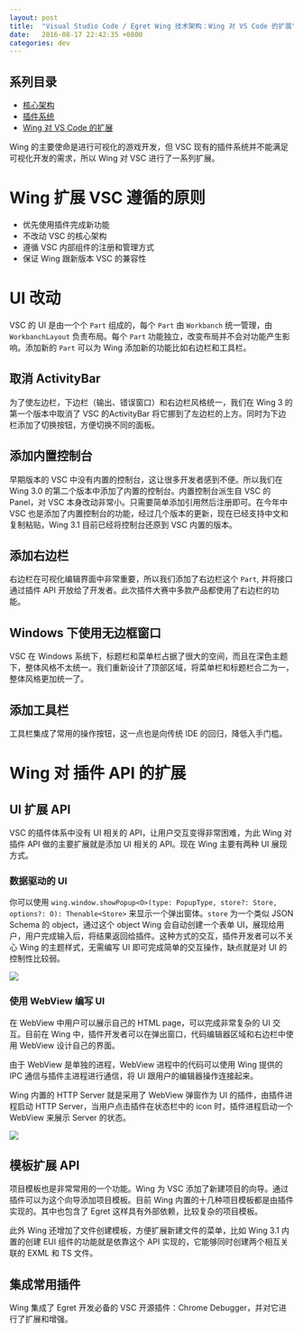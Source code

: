 ```yaml
---
layout: post
title:  "Visual Studio Code / Egret Wing 技术架构：Wing 对 VS Code 的扩展"
date:   2016-08-17 22:42:35 +0800
categories: dev
---
```


## 系列目录
- [核心架构](/dev/2016/08/15/vscode-the-architecture/)
- [插件系统](/dev/2016/08/16/vscode-the-extensions/)
- [Wing 对 VS Code 的扩展](/dev/2016/08/17/wing-vs-vscode/)

Wing 的主要使命是进行可视化的游戏开发，但 VSC 现有的插件系统并不能满足可视化开发的需求，所以 Wing 对 VSC 进行了一系列扩展。

# Wing 扩展 VSC 遵循的原则

- 优先使用插件完成新功能
- 不改动 VSC 的核心架构
- 遵循 VSC 内部组件的注册和管理方式
- 保证 Wing 跟新版本 VSC 的兼容性

<!--more-->

# UI 改动

VSC 的 UI 是由一个个 `Part` 组成的，每个 `Part` 由 `Workbanch` 统一管理，由 `WorkbanchLayout` 负责布局。每个 `Part` 功能独立，改变布局并不会对功能产生影响。添加新的 `Part` 可以为 Wing 添加新的功能比如右边栏和工具栏。

## 取消 ActivityBar

为了使左边栏，下边栏（输出、错误窗口）和右边栏风格统一，我们在 Wing 3 的第一个版本中取消了 VSC 的ActivityBar 将它挪到了左边栏的上方。同时为下边栏添加了切换按钮，方便切换不同的面板。

## 添加内置控制台

早期版本的 VSC 中没有内置的控制台，这让很多开发者感到不便。所以我们在 Wing 3.0 的第二个版本中添加了内置的控制台。内置控制台派生自 VSC 的 Panel，对 VSC 本身改动非常小。只需要简单添加引用然后注册即可。在今年中 VSC 也是添加了内置控制台的功能，经过几个版本的更新，现在已经支持中文和复制粘贴，Wing 3.1 目前已经将控制台还原到 VSC 内置的版本。

## 添加右边栏

右边栏在可视化编辑界面中非常重要，所以我们添加了右边栏这个 `Part`, 并将接口通过插件 API 开放给了开发者。此次插件大赛中多款产品都使用了右边栏的功能。

## Windows 下使用无边框窗口

VSC 在 Windows 系统下，标题栏和菜单栏占据了很大的空间，而且在深色主题下，整体风格不太统一。我们重新设计了顶部区域，将菜单栏和标题栏合二为一，整体风格更加统一了。 

## 添加工具栏

工具栏集成了常用的操作按钮，这一点也是向传统 IDE 的回归，降低入手门槛。

# Wing 对 插件 API 的扩展

## UI 扩展 API

VSC 的插件体系中没有 UI 相关的 API，让用户交互变得非常困难，为此 Wing 对插件 API 做的主要扩展就是添加 UI 相关的 API。现在 Wing 主要有两种 UI 展现方式。

### 数据驱动的 UI

你可以使用 `wing.window.showPopup<O>(type: PopupType, store?: Store, options?: O): Thenable<Store>` 来显示一个弹出窗体。`store` 为一个类似 JSON Schema 的 object，通过这个 object Wing 会自动创建一个表单 UI，展现给用户，用户完成输入后，将结果返回给插件。这种方式的交互，插件开发者可以不关心 Wing 的主题样式，无需编写 UI 即可完成简单的交互操作，缺点就是对 UI 的控制性比较弱。

![](http://edn.egret.com/cn/data/upload/asset/20160308/56de4ff73daba.png)

### 使用 WebView 编写 UI

在 WebView 中用户可以展示自己的 HTML page，可以完成非常复杂的 UI 交互。目前在 Wing 中，插件开发者可以在弹出窗口，代码编辑器区域和右边栏中使用 WebView 设计自己的界面。

由于 WebView 是单独的进程，WebView 进程中的代码可以使用 Wing 提供的 IPC 通信与插件主进程进行通信，将 UI 跟用户的编辑器操作连接起来。

Wing 内置的 HTTP Server 就是采用了 WebView 弹窗作为 UI 的插件，由插件进程启动 HTTP Server，当用户点击插件在状态栏中的 icon 时，插件进程启动一个WebView 来展示 Server 的状态。

![](http://edn.egret.com/cn/data/upload/asset/20160621/57693c4dce59f.gif)

## 模板扩展 API

项目模板也是非常常用的一个功能。Wing 为 VSC 添加了新建项目的向导。通过插件可以为这个向导添加项目模板。目前 Wing 内置的十几种项目模板都是由插件实现的。其中也包含了 Egret 这样具有外部依赖，比较复杂的项目模板。

此外 Wing 还增加了文件创建模板，方便扩展新建文件的菜单，比如 Wing 3.1 内置的创建 EUI 组件的功能就是依靠这个 API 实现的，它能够同时创建两个相互关联的 EXML 和 TS 文件。

## 集成常用插件

Wing 集成了 Egret 开发必备的 VSC 开源插件：Chrome Debugger，并对它进行了扩展和增强。




